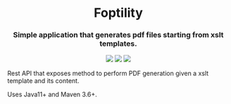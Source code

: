<h1 align="center"> Foptility </h1>
<h3 align="center"> Simple application that generates pdf files starting from xslt templates. </h3>

<p align="center" >
  <img src="https://img.shields.io/badge/Java-ED8B00?style=for-the-badge&logo=java&logoColor=white" />
  <img src="https://img.shields.io/badge/apache_maven-C71A36?style=for-the-badge&logo=apachemaven&logoColor=white" />
  <img src="https://img.shields.io/badge/Apache%20FOP-FF3399?style=for-the-badge&logo=Apache&logoColor=white" />
</p>

<p> Rest API that exposes method to perform PDF generation given a xslt template and its content. </p>

<p> Uses Java11+ and Maven 3.6+. </p> 
